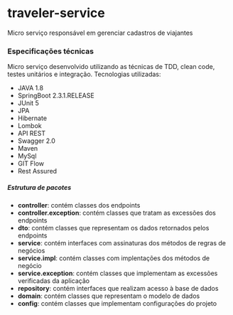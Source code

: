 # traveler-service
Micro serviço responsável em gerenciar cadastros de viajantes

### Especificações técnicas
Micro serviço desenvolvido utilizando as técnicas de TDD, clean code, testes unitários e integração.
Tecnologias utilizadas:
* JAVA 1.8
* SpringBoot 2.3.1.RELEASE
* JUnit 5
* JPA
* Hibernate
* Lombok
* API REST
* Swagger 2.0
* Maven
* MySql
* GIT Flow
* Rest Assured

##### Estrutura de pacotes
* **controller**: contém classes dos endpoints
* **controller.exception**: contém classes que tratam as excessões dos endpoints
* **dto**: contém classes que representam os dados retornados pelos endpoints
* **service**: contém interfaces com assinaturas dos métodos de regras de negócios
* **service.impl**: contém classes com implentações dos métodos de negócio
* **service.exception**: contém classes que implementam as excessões verificadas da aplicação
* **repository**: contém interfaces que realizam acesso à base de dados
* **domain**: contém classes que representam o modelo de dados
* **config**: contém classes que implementam configurações do projeto



